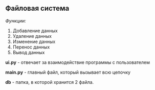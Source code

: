 ## Файловая система
*Функции:*
1. Добавление данных
2. Удаление данных
3. Изменение данных
4. Перенос данных
5. Вывод данных

**ui.py** - отвечает за взаимодействие программы с пользователем

**main.py** - главный файл, который вызывает всю цепочку

**db** - папка, в которой хранится 2 файла.
